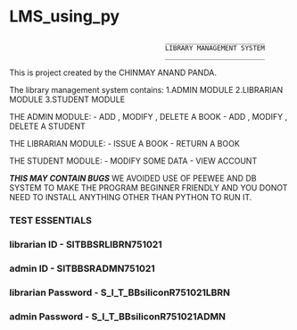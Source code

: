 # LMS_using_py

                                           _________________________
                                           LIBRARY MANAGEMENT SYSTEM
                                           _________________________
  
  This is project created by the CHINMAY ANAND PANDA.
  
  The library management system contains:
                 1.ADMIN MODULE
                 2.LIBRARIAN MODULE
                 3.STUDENT MODULE
  
  THE ADMIN MODULE:
      - ADD , MODIFY , DELETE A BOOK
      - ADD , MODIFY , DELETE A STUDENT
  
  THE LIBRARIAN MODULE:
      - ISSUE A BOOK
      - RETURN A BOOK
  
  THE STUDENT MODULE:
      - MODIFY SOME DATA
      - VIEW ACCOUNT
  
  ***THIS MAY CONTAIN BUGS***
  WE AVOIDED USE OF PEEWEE AND DB SYSTEM TO MAKE THE PROGRAM BEGINNER FRIENDLY AND YOU
  DONOT NEED TO INSTALL ANYTHING OTHER THAN PYTHON TO RUN IT.


### TEST ESSENTIALS

### librarian ID - SITBBSRLIBRN751021
### admin ID - SITBBSRADMN751021
### librarian Password - S_I_T_BBsiliconR751021LBRN
### admin Password - S_I_T_BBsiliconR751021ADMN
